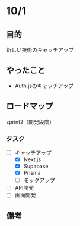 # 10/1
## 目的
新しい技術のキャッチアップ

## やったこと
- Auth.jsのキャッチアップ

## ロードマップ
sprint2（開発段階）
### タスク
- [ ] キャッチアップ
  - [x] Next.js
  - [x] Supabase
  - [x] Prisma
  - [ ] モックアップ
- [ ] API開発
- [ ] 画面開発

## 備考